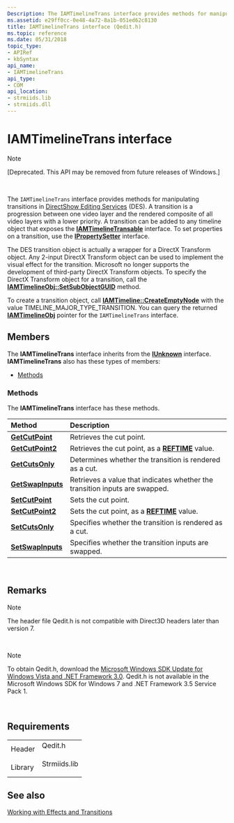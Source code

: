 ```yaml
---
Description: The IAMTimelineTrans interface provides methods for manipulating transitions in DirectShow Editing Services (DES).
ms.assetid: e29ff0cc-0e48-4a72-8a1b-051ed62c8130
title: IAMTimelineTrans interface (Qedit.h)
ms.topic: reference
ms.date: 05/31/2018
topic_type: 
- APIRef
- kbSyntax
api_name: 
- IAMTimelineTrans
api_type: 
- COM
api_location: 
- strmiids.lib
- strmiids.dll
---
```


# IAMTimelineTrans interface

> [!Note]  
> \[Deprecated. This API may be removed from future releases of Windows.\]

 

The `IAMTimelineTrans` interface provides methods for manipulating transitions in [DirectShow Editing Services](directshow-editing-services.md) (DES). A transition is a progression between one video layer and the rendered composite of all video layers with a lower priority. A transition can be added to any timeline object that exposes the [**IAMTimelineTransable**](iamtimelinetransable.md) interface. To set properties on a transition, use the [**IPropertySetter**](ipropertysetter.md) interface.

The DES transition object is actually a wrapper for a DirectX Transform object. Any 2-input DirectX Transform object can be used to implement the visual effect for the transition. Microsoft no longer supports the development of third-party DirectX Transform objects. To specify the DirectX Transform object for a transition, call the [**IAMTimelineObj::SetSubObjectGUID**](iamtimelineobj-setsubobjectguid.md) method.

To create a transition object, call [**IAMTimeline::CreateEmptyNode**](iamtimeline-createemptynode.md) with the value TIMELINE\_MAJOR\_TYPE\_TRANSITION. You can query the returned [**IAMTimelineObj**](iamtimelineobj.md) pointer for the `IAMTimelineTrans` interface.

## Members

The **IAMTimelineTrans** interface inherits from the [**IUnknown**](https://msdn.microsoft.com/library/ms680509(v=VS.85).aspx) interface. **IAMTimelineTrans** also has these types of members:

-   [Methods](#methods)

### Methods

The **IAMTimelineTrans** interface has these methods.



| Method                                                  | Description                                                                            |
|:--------------------------------------------------------|:---------------------------------------------------------------------------------------|
| [**GetCutPoint**](iamtimelinetrans-getcutpoint.md)     | Retrieves the cut point.<br/>                                                    |
| [**GetCutPoint2**](iamtimelinetrans-getcutpoint2.md)   | Retrieves the cut point, as a [**REFTIME**](reftime.md) value.<br/>             |
| [**GetCutsOnly**](iamtimelinetrans-getcutsonly.md)     | Determines whether the transition is rendered as a cut.<br/>                     |
| [**GetSwapInputs**](iamtimelinetrans-getswapinputs.md) | Retrieves a value that indicates whether the transition inputs are swapped.<br/> |
| [**SetCutPoint**](iamtimelinetrans-setcutpoint.md)     | Sets the cut point.<br/>                                                         |
| [**SetCutPoint2**](iamtimelinetrans-setcutpoint2.md)   | Sets the cut point, as a [**REFTIME**](reftime.md) value.<br/>                  |
| [**SetCutsOnly**](iamtimelinetrans-setcutsonly.md)     | Specifies whether the transition is rendered as a cut.<br/>                      |
| [**SetSwapInputs**](iamtimelinetrans-setswapinputs.md) | Specifies whether the transition inputs are swapped.<br/>                        |



 

## Remarks

> [!Note]  
> The header file Qedit.h is not compatible with Direct3D headers later than version 7.

 

> [!Note]  
> To obtain Qedit.h, download the [Microsoft Windows SDK Update for Windows Vista and .NET Framework 3.0](https://go.microsoft.com/fwlink/p/?linkid=129787). Qedit.h is not available in the Microsoft Windows SDK for Windows 7 and .NET Framework 3.5 Service Pack 1.

 

## Requirements



|                    |                                                                                         |
|--------------------|-----------------------------------------------------------------------------------------|
| Header<br/>  | <dl> <dt>Qedit.h</dt> </dl>      |
| Library<br/> | <dl> <dt>Strmiids.lib</dt> </dl> |



## See also

<dl> <dt>

[Working with Effects and Transitions](working-with-effects-and-transitions.md)
</dt> </dl>

 

 




